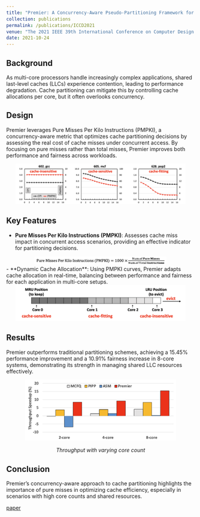 ```yaml
---
title: "Premier: A Concurrency-Aware Pseudo-Partitioning Framework for Shared Last-Level Cache"
collection: publications
permalink: /publications/ICCD2021
venue: "The 2021 IEEE 39th International Conference on Computer Design (ICCD 2021)"
date: 2021-10-24
---
```


## Background

As multi-core processors handle increasingly complex applications, shared last-level caches (LLCs) experience contention, leading to performance degradation. Cache partitioning can mitigate this by controlling cache allocations per core, but it often overlooks concurrency.

## Design

Premier leverages Pure Misses Per Kilo Instructions (PMPKI), a concurrency-aware metric that optimizes cache partitioning decisions by assessing the real cost of cache misses under concurrent access. By focusing on pure misses rather than total misses, Premier improves both performance and fairness across workloads.
<div style="text-align: center;">
    <img src="../files/ICCD2021/PMPKI_curves.png" alt="PMPKI_curves" width="90%">
</div>

## Key Features

- **Pure Misses Per Kilo Instructions (PMPKI)**: Assesses cache miss impact in concurrent access scenarios, providing an effective indicator for partitioning decisions.
<div style="text-align: center;">
    <img src="../files/ICCD2021/PMPKI.png" alt="PMPKI" width="70%">
</div>
- **Dynamic Cache Allocation**: Using PMPKI curves, Premier adapts cache allocation in real-time, balancing between performance and fairness for each application in multi-core setups.
<div style="text-align: center;">
    <img src="../files/ICCD2021/Premier_overview.png" alt="PMPKI_overview" width="90%">
</div>

## Results

Premier outperforms traditional partitioning schemes, achieving a 15.45% performance improvement and a 10.91% fairness increase in 8-core systems, demonstrating its strength in managing shared LLC resources effectively.
<div style="text-align: center;">
    <img src="../files/ICCD2021/Premier_result.png" alt="Throughput with varying core count" width="80%">
    <p><em>Throughput with varying core count</em></p>
</div>

## Conclusion

Premier’s concurrency-aware approach to cache partitioning highlights the importance of pure misses in optimizing cache efficiency, especially in scenarios with high core counts and shared resources.


[paper](../files/ICCD2021/Premier_paper.pdf)
